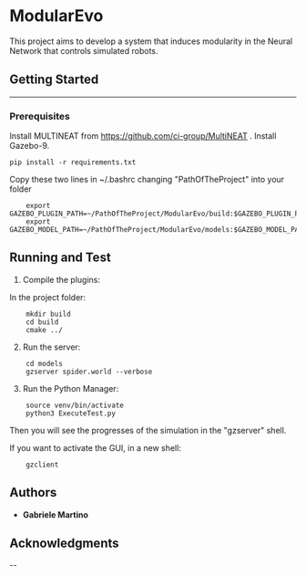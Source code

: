 # ModularEvo

This project aims to develop a system that induces modularity in the Neural Network that controls simulated robots.

## Getting Started

---

### Prerequisites


Install MULTINEAT from https://github.com/ci-group/MultiNEAT . 
Install Gazebo-9.

```
pip install -r requirements.txt
```


Copy these two lines in ~/.bashrc changing "PathOfTheProject" into your folder

```
	export GAZEBO_PLUGIN_PATH=~/PathOfTheProject/ModularEvo/build:$GAZEBO_PLUGIN_PATH
	export GAZEBO_MODEL_PATH=~/PathOfTheProject/ModularEvo/models:$GAZEBO_MODEL_PATH
```

## Running and Test

1) Compile the plugins:

In the project folder:
```
	mkdir build
	cd build
	cmake ../
```
2) Run the server:
```
	cd models
	gzserver spider.world --verbose
```
3) Run the Python Manager:

```
	source venv/bin/activate
	python3 ExecuteTest.py
```

Then you will see the progresses of the simulation in the "gzserver" shell.

If you want to activate the GUI, in a new shell:

```
	gzclient
```

## Authors

* **Gabriele Martino**

## Acknowledgments

--


